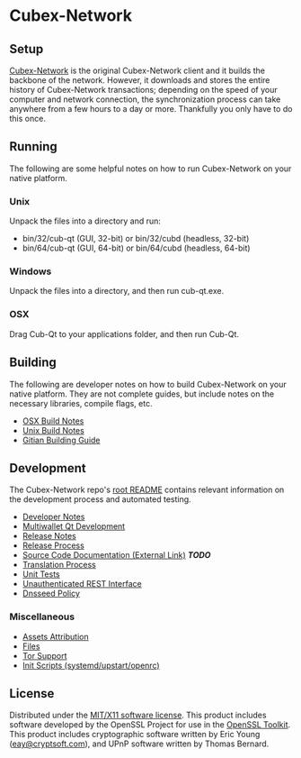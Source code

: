 Cubex-Network
=====================

Setup
---------------------
[Cubex-Network](http://cubexcoin.net/) is the original Cubex-Network client and it builds the backbone of the network. However, it downloads and stores the entire history of Cubex-Network transactions; depending on the speed of your computer and network connection, the synchronization process can take anywhere from a few hours to a day or more. Thankfully you only have to do this once.

Running
---------------------
The following are some helpful notes on how to run Cubex-Network on your native platform.

### Unix

Unpack the files into a directory and run:

- bin/32/cub-qt (GUI, 32-bit) or bin/32/cubd (headless, 32-bit)
- bin/64/cub-qt (GUI, 64-bit) or bin/64/cubd (headless, 64-bit)

### Windows

Unpack the files into a directory, and then run cub-qt.exe.

### OSX

Drag Cub-Qt to your applications folder, and then run Cub-Qt.

Building
---------------------
The following are developer notes on how to build Cubex-Network on your native platform. They are not complete guides, but include notes on the necessary libraries, compile flags, etc.

- [OSX Build Notes](build-osx.md)
- [Unix Build Notes](build-unix.md)
- [Gitian Building Guide](gitian-building.md)

Development
---------------------
The Cubex-Network repo's [root README](https://github.com/cubex-network/cubex/blob/master/README.md) contains relevant information on the development process and automated testing.

- [Developer Notes](developer-notes.md)
- [Multiwallet Qt Development](multiwallet-qt.md)
- [Release Notes](release-notes.md)
- [Release Process](release-process.md)
- [Source Code Documentation (External Link)](https://dev.visucore.com/bitcoin/doxygen/) ***TODO***
- [Translation Process](translation_process.md)
- [Unit Tests](unit-tests.md)
- [Unauthenticated REST Interface](REST-interface.md)
- [Dnsseed Policy](dnsseed-policy.md)

### Miscellaneous
- [Assets Attribution](assets-attribution.md)
- [Files](files.md)
- [Tor Support](tor.md)
- [Init Scripts (systemd/upstart/openrc)](init.md)

License
---------------------
Distributed under the [MIT/X11 software license](http://www.opensource.org/licenses/mit-license.php).
This product includes software developed by the OpenSSL Project for use in the [OpenSSL Toolkit](https://www.openssl.org/). This product includes
cryptographic software written by Eric Young ([eay@cryptsoft.com](mailto:eay@cryptsoft.com)), and UPnP software written by Thomas Bernard.
